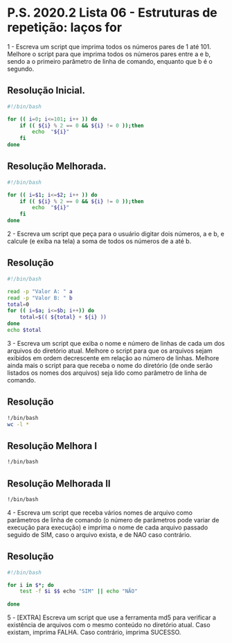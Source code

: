 # P.S. 2020.2 Lista 06 - Estruturas de repetição: laços for

1 - Escreva um script que imprima todos os números pares de 1 até 101. Melhore o script para que imprima todos os números pares entre a e b, sendo a o primeiro parâmetro de linha de comando, enquanto que b é o segundo.

## Resolução Inicial.
~~~bash
#!/bin/bash

for (( i=0; i<=101; i++ )) do
	if (( ${i} % 2 == 0 && ${i} != 0 ));then
		echo  "${i}"
	fi
done
~~~

## Resolução Melhorada.
~~~bash
#!/bin/bash

for (( i=$1; i<=$2; i++ )) do
	if (( ${i} % 2 == 0 && ${i} != 0 ));then
		echo  "${i}"
	fi
done   
~~~

2 - Escreva um script que peça para o usuário digitar dois números, a e b, e calcule (e exiba na tela) a soma de todos os números de a até b.

## Resolução
~~~bash
#!/bin/bash

read -p "Valor A: " a
read -p "Valor B: " b
total=0
for (( i=$a; i<=$b; i++)) do
	total=$(( ${total} + ${i} ))
done
echo $total
~~~

3 - Escreva um script que exiba o nome e número de linhas de cada um dos arquivos do diretório atual. Melhore o script para que os arquivos sejam exibidos em ordem decrescente em relação ao número de linhas. Melhore ainda mais o script para que receba o nome do diretório (de onde serão listados os nomes dos arquivos) seja lido como parâmetro de linha de comando.

## Resolução
~~~bash
!/bin/bash
wc -l *
~~~

## Resolução Melhora I
~~~bash
!/bin/bash

~~~

## Resolução Melhorada II
~~~bash
!/bin/bash

~~~

4 - Escreva um script que receba vários nomes de arquivo como parâmetros de linha de comando (o número de parâmetros pode variar de execução para execução) e imprima o nome de cada arquivo passado seguido de SIM, caso o arquivo exista, e de NAO caso contrário.

## Resolução
~~~bash
#!/bin/bash

for i in $*; do
	test -f $i $$ echo "SIM" || echo "NÃO"
	
done
~~~

5 - [EXTRA] Escreva um script que use a ferramenta md5 para verificar a existência de arquivos com o mesmo conteúdo no diretório atual. Caso existam, imprima FALHA. Caso contrário, imprima SUCESSO.
